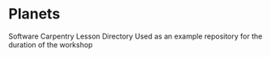 # Planets
Software Carpentry Lesson Directory
Used as an example repository for the duration of the workshop
